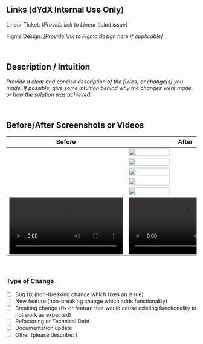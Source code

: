 ## Links (dYdX Internal Use Only)
Linear Ticket: _[Provide link to Linear ticket issue]_

Figma Design: _[Provide link to Figma design here if applicable]_




<br/>

## Description / Intuition
_Provide a clear and concise description of the fix(es) or change(s) you made. If possible, give some intuition behind why the changes were made or how the solution was achieved._




<br/>

## Before/After Screenshots or Videos

| Before | After |
|--------|-------|
| <img src=""> | <img src="" width=60%> |
| <img src=""> | <img src="" width=60%> |
| <img src=""> | <img src="" width=60%> |
| <img src=""> | <img src="" width=60%> |
| <img src=""> | <img src="" width=60%> |
| <video src=""> | <video src=""> |





<br/>

### Type of Change
- [ ] Bug fix (non-breaking change which fixes an issue)
- [ ] New feature (non-breaking change which adds functionality)
- [ ] Breaking change (fix or feature that would cause existing functionality to not work as expected)
- [ ] Refactoring or Technical Debt
- [ ] Documentation update
- [ ] Other (please describe: )
